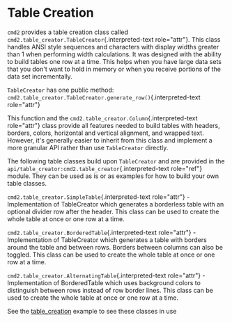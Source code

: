 # Table Creation

`cmd2` provides a table creation class called `cmd2.table_creator.TableCreator`{.interpreted-text role="attr"}. This class handles ANSI style sequences and characters with display widths greater than 1 when performing width calculations. It was designed with the ability to build tables one row at a time. This helps when you have large data sets that you don't want to hold in memory or when you receive portions of the data set incrementally.

`TableCreator` has one public method: `cmd2.table_creator.TableCreator.generate_row()`{.interpreted-text role="attr"}

This function and the `cmd2.table_creator.Column`{.interpreted-text role="attr"} class provide all features needed to build tables with headers, borders, colors, horizontal and vertical alignment, and wrapped text. However, it's generally easier to inherit from this class and implement a more granular API rather than use `TableCreator` directly.

The following table classes build upon `TableCreator` and are provided in the `api/table_creator:cmd2.table_creator`{.interpreted-text role="ref"} module. They can be used as is or as examples for how to build your own table classes.

`cmd2.table_creator.SimpleTable`{.interpreted-text role="attr"} - Implementation of TableCreator which generates a borderless table with an optional divider row after the header. This class can be used to create the whole table at once or one row at a time.

`cmd2.table_creator.BorderedTable`{.interpreted-text role="attr"} - Implementation of TableCreator which generates a table with borders around the table and between rows. Borders between columns can also be toggled. This class can be used to create the whole table at once or one row at a time.

`cmd2.table_creator.AlternatingTable`{.interpreted-text role="attr"} - Implementation of BorderedTable which uses background colors to distinguish between rows instead of row border lines. This class can be used to create the whole table at once or one row at a time.

See the [table_creation](https://github.com/python-cmd2/cmd2/blob/master/examples/table_creation.py) example to see these classes in use

